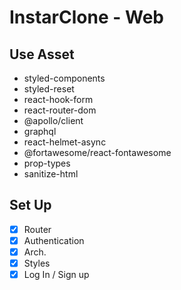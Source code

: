# InstarClone - Web

## Use Asset

- styled-components
- styled-reset
- react-hook-form
- react-router-dom
- @apollo/client
- graphql
- react-helmet-async
- @fortawesome/react-fontawesome
- prop-types
- sanitize-html

## Set Up

- [x] Router
- [x] Authentication
- [x] Arch.
- [x] Styles
- [x] Log In / Sign up
